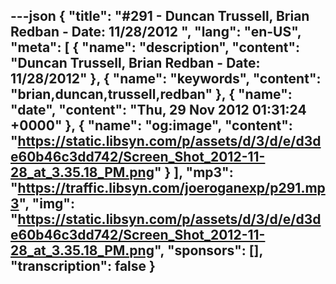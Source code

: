 ---json
{
  "title": "#291 - Duncan Trussell, Brian Redban - Date: 11/28/2012 ",
  "lang": "en-US",
  "meta": [
    {
      "name": "description",
      "content": "Duncan Trussell, Brian Redban - Date: 11/28/2012"
    },
    {
      "name": "keywords",
      "content": "brian,duncan,trussell,redban"
    },
    {
      "name": "date",
      "content": "Thu, 29 Nov 2012 01:31:24 +0000"
    },
    {
      "name": "og:image",
      "content": "https://static.libsyn.com/p/assets/d/3/d/e/d3de60b46c3dd742/Screen_Shot_2012-11-28_at_3.35.18_PM.png"
    }
  ],
  "mp3": "https://traffic.libsyn.com/joeroganexp/p291.mp3",
  "img": "https://static.libsyn.com/p/assets/d/3/d/e/d3de60b46c3dd742/Screen_Shot_2012-11-28_at_3.35.18_PM.png",
  "sponsors": [],
  "transcription": false
}
---
<episode-header />

<timemark seconds="0" />

<transcribe-call-to-action />

<episode-footer />